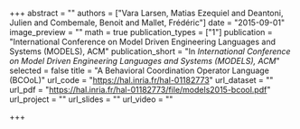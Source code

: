 +++
abstract = ""
authors = ["Vara Larsen, Matias Ezequiel and Deantoni, Julien and Combemale, Benoit and Mallet, Frédéric"]
date = "2015-09-01"
image_preview = ""
math = true
publication_types = ["1"]
publication = "International Conference on Model Driven Engineering Languages and Systems (MODELS), ACM"
publication_short = "In *International Conference on Model Driven Engineering Languages and Systems (MODELS), ACM*"
selected = false
title = "A Behavioral Coordination Operator Language (BCOoL)"
url_code = "https://hal.inria.fr/hal-01182773"
url_dataset = ""
url_pdf = "https://hal.inria.fr/hal-01182773/file/models2015-bcool.pdf"
url_project = ""
url_slides = ""
url_video = ""

+++
